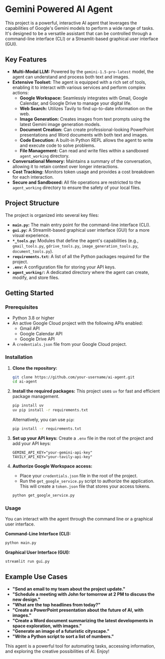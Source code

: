 # Gemini Powered AI Agent

This project is a powerful, interactive AI agent that leverages the capabilities of Google's Gemini models to perform a wide range of tasks. It's designed to be a versatile assistant that can be controlled through a command-line interface (CLI) or a Streamlit-based graphical user interface (GUI).

## Key Features

- **Multi-Modal LLM:** Powered by the `gemini-1.5-pro-latest` model, the agent can understand and process both text and images.
- **Extensive Toolset:** The agent is equipped with a rich set of tools, enabling it to interact with various services and perform complex actions:
    - **Google Workspace:** Seamlessly integrates with Gmail, Google Calendar, and Google Drive to manage your digital life.
    - **Web Search:** Utilizes Tavily to find up-to-date information on the web.
    - **Image Generation:** Creates images from text prompts using the latest Gemini image generation models.
    - **Document Creation:** Can create professional-looking PowerPoint presentations and Word documents with both text and images.
    - **Code Execution:** A built-in Python REPL allows the agent to write and execute code to solve problems.
    - **File Management:** Can read and write files within a sandboxed `agent_working` directory.
- **Conversational Memory:** Maintains a summary of the conversation, allowing it to retain context over longer interactions.
- **Cost Tracking:** Monitors token usage and provides a cost breakdown for each interaction.
- **Secure and Sandboxed:** All file operations are restricted to the `agent_working` directory to ensure the safety of your local files.

## Project Structure

The project is organized into several key files:

- **`main.py`:** The main entry point for the command-line interface (CLI).
- **`gui.py`:** A Streamlit-based graphical user interface (GUI) for a more visual experience.
- **`*_tools.py`:** Modules that define the agent's capabilities (e.g., `gmail_tools.py`, `gdrive_tools.py`, `image_generation_tools.py`, `document_tools.py`).
- **`requirements.txt`:** A list of all the Python packages required for the project.
- **`.env`:** A configuration file for storing your API keys.
- **`agent_working/`:** A dedicated directory where the agent can create, modify, and store files.

## Getting Started

### Prerequisites

- Python 3.8 or higher
- An active Google Cloud project with the following APIs enabled:
    - Gmail API
    - Google Calendar API
    - Google Drive API
- A `credentials.json` file from your Google Cloud project.

### Installation

1. **Clone the repository:**
   ```bash
   git clone https://github.com/your-username/ai-agent.git
   cd ai-agent
   ```

2. **Install the required packages:**
   This project uses `uv` for fast and efficient package management.
   ```bash
   pip install uv
   uv pip install -r requirements.txt
   ```
   Alternatively, you can use `pip`:
   ```bash
   pip install -r requirements.txt
   ```

3. **Set up your API keys:**
   Create a `.env` file in the root of the project and add your API keys:
   ```
   GEMINI_API_KEY="your-gemini-api-key"
   TAVILY_API_KEY="your-tavily-api-key"
   ```

4. **Authorize Google Workspace access:**
   - Place your `credentials.json` file in the root of the project.
   - Run the `get_google_service.py` script to authorize the application. This will create a `token.json` file that stores your access tokens.
   ```bash
   python get_google_service.py
   ```

### Usage

You can interact with the agent through the command line or a graphical user interface.

**Command-Line Interface (CLI):**
```bash
python main.py
```

**Graphical User Interface (GUI):**
```bash
streamlit run gui.py
```

## Example Use Cases

- **"Send an email to my team about the project update."**
- **"Schedule a meeting with John for tomorrow at 2 PM to discuss the new design."**
- **"What are the top headlines from today?"**
- **"Create a PowerPoint presentation about the future of AI, with images."**
- **"Create a Word document summarizing the latest developments in space exploration, with images."**
- **"Generate an image of a futuristic cityscape."**
- **"Write a Python script to sort a list of numbers."**

This agent is a powerful tool for automating tasks, accessing information, and exploring the creative possibilities of AI. Enjoy!
